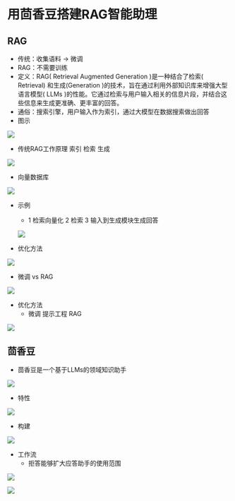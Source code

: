 # 用茴香豆搭建RAG智能助理

## RAG

- 传统：收集语料 -> 微调
- RAG：不需要训练
- 定义：RAG( Retrieval Augmented Generation )是一种结合了检索( Retrieval) 和生成(Generation )的技术，旨在通过利用外部知识库来增强大型语言模型( LLMs )的性能。它通过检索与用户输入相关的信息片段，并结合这些信息来生成更准确、更丰富的回答。
- 通俗：搜索引擎，用户输入作为索引，通过大模型在数据搜索做出回答
-  图示

![](https://astearilia.oss-cn-beijing.aliyuncs.com/PicGo/HPC/LLM-LEC-003-001.png)

- 传统RAG工作原理 索引 检索 生成

![](https://astearilia.oss-cn-beijing.aliyuncs.com/PicGo/HPC/L%3ALM-LEC-003-002.png)

- 向量数据库

![](https://astearilia.oss-cn-beijing.aliyuncs.com/PicGo/HPC/LLM-LEC-003-003.png)

- 示例

  - 1 检索向量化 2 检索 3 输入到生成模块生成回答

  ![](https://astearilia.oss-cn-beijing.aliyuncs.com/PicGo/HPC/LLM-LEC-003-004.png)

- 优化方法

![](https://astearilia.oss-cn-beijing.aliyuncs.com/PicGo/HPC/LLM-LEC-003-005.png)

- 微调 vs RAG

![](https://astearilia.oss-cn-beijing.aliyuncs.com/PicGo/HPC/LLM-LEC-003-006.png)

- 优化方法
  - 微调 提示工程 RAG

![](https://astearilia.oss-cn-beijing.aliyuncs.com/PicGo/HPC/LLM-LEC-003-007.png)

## 茴香豆

- 茴香豆是一个基于LLMs的领域知识助手

![](https://astearilia.oss-cn-beijing.aliyuncs.com/PicGo/HPC/LLM-LEC-003-008.png)

- 特性

![](https://astearilia.oss-cn-beijing.aliyuncs.com/PicGo/HPC/LLM-LEC-003-009.png)

- 构建

![](https://astearilia.oss-cn-beijing.aliyuncs.com/PicGo/HPC/LLM-LEC-003-010.png)

- 工作流
  - 拒答能够扩大应答助手的使用范围

![](https://astearilia.oss-cn-beijing.aliyuncs.com/PicGo/HPC/LLM-LEC-003-011.png)

![](https://astearilia.oss-cn-beijing.aliyuncs.com/PicGo/HPC/LLM-LEC-003-013.png)


